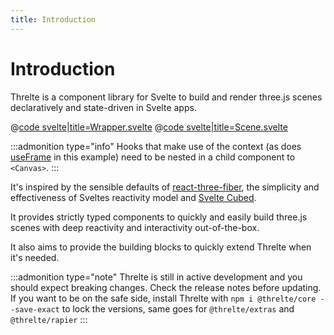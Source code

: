 ```yaml
---
title: Introduction
---
```


<script lang="ts">
import Wrapper from '$examples/introduction/Wrapper.svelte'
</script>

# Introduction

Threlte is a component library for Svelte to build and render three.js scenes declaratively and state-driven in Svelte apps.

<ExampleWrapper playgroundHref="/introduction">
<Wrapper />

<div slot="code">

@[code svelte|title=Wrapper.svelte](../examples/introduction/Wrapper.svelte)
@[code svelte|title=Scene.svelte](../examples/introduction/Scene.svelte)

</div>
</ExampleWrapper>

:::admonition type="info"
Hooks that make use of the context (as does [useFrame](/core/use-frame) in this example) need to be nested in a child component to `<Canvas>`.
:::

It's inspired by the sensible defaults of [react-three-fiber](https://github.com/pmndrs/react-three-fiber), the simplicity and effectiveness of Sveltes reactivity model and [Svelte Cubed](https://github.com/Rich-Harris/svelte-cubed).

It provides strictly typed components to quickly and easily build three.js scenes with deep reactivity and interactivity out-of-the-box.

It also aims to provide the building blocks to quickly extend Threlte when it's needed.

:::admonition type="note"
Threlte is still in active development and you should expect breaking changes. Check the release notes before updating. If you want to be on the safe side, install Threlte with `npm i @threlte/core --save-exact` to lock the versions, same goes for `@threlte/extras` and `@threlte/rapier`
:::
